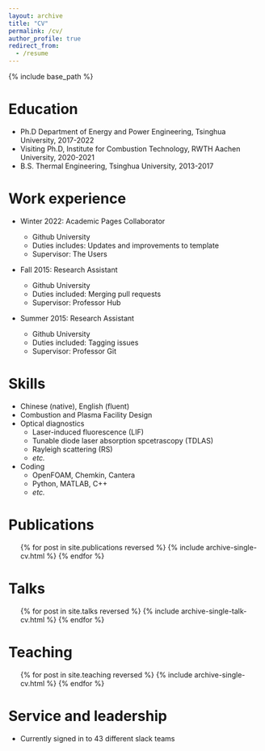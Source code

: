 ```yaml
---
layout: archive
title: "CV"
permalink: /cv/
author_profile: true
redirect_from:
  - /resume
---
```


{% include base_path %}

# Education

- Ph.D Department of Energy and Power Engineering, Tsinghua University, 2017-2022
- Visiting Ph.D, Institute for Combustion Technology, RWTH Aachen University, 2020-2021
- B.S. Thermal Engineering, Tsinghua University, 2013-2017

# Work experience

- Winter 2022: Academic Pages Collaborator

  - Github University
  - Duties includes: Updates and improvements to template
  - Supervisor: The Users

- Fall 2015: Research Assistant

  - Github University
  - Duties included: Merging pull requests
  - Supervisor: Professor Hub

- Summer 2015: Research Assistant
  - Github University
  - Duties included: Tagging issues
  - Supervisor: Professor Git

# Skills

- Chinese (native), English (fluent)
- Combustion and Plasma Facility Design
- Optical diagnostics
  - Laser-induced fluorescence (LIF)
  - Tunable diode laser absorption spcetrascopy (TDLAS)
  - Rayleigh scattering (RS)
  - <i>etc.</i>
- Coding
  - OpenFOAM, Chemkin, Cantera
  - Python, MATLAB, C++
  - <i>etc.</i>

# Publications

  <ul>{% for post in site.publications reversed %}
    {% include archive-single-cv.html %}
  {% endfor %}</ul>
  
Talks
======
  <ul>{% for post in site.talks reversed %}
    {% include archive-single-talk-cv.html  %}
  {% endfor %}</ul>
  
Teaching
======
  <ul>{% for post in site.teaching reversed %}
    {% include archive-single-cv.html %}
  {% endfor %}</ul>
  
Service and leadership
======
* Currently signed in to 43 different slack teams
